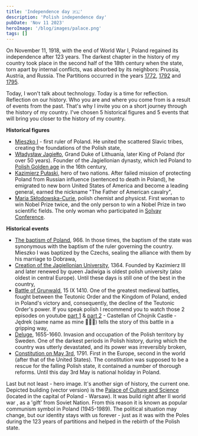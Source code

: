 ```yaml
---
title: 'Independence day 🇵🇱'
description: 'Polish independence day'
pubDate: 'Nov 11 2023'
heroImage: '/blog/images/palace.png'
tags: []
---
```


On November 11, 1918, with the end of World War I, Poland regained its independence after 123 years. The darkest chapter in the history of my country took place in the second half of the 18th century when the state, torn apart by internal conflicts, was absorbed by its neighbors: Prussia, Austria, and Russia. The Partitions occurred in the years [1772](https://en.wikipedia.org/wiki/First_Partition_of_Poland), [1792](https://en.wikipedia.org/wiki/Second_Partition_of_Poland) and [1795](https://en.wikipedia.org/wiki/Third_Partition_of_Poland).

Today, I won't talk about technology. Today is a time for reflection. Reflection on our history. Who you are and where you come from is a result of events from the past. That's why I invite you on a short journey through the history of my country. I've chosen 5 historical figures and 5 events that will bring you closer to the history of my country.

<strong>Historical figures</strong>

<ul class="text-justify">
    <li>
        <a href="https://en.wikipedia.org/wiki/Mieszko_I" target="_blank">Mieszko I</a> - first ruler of Poland. He united the scattered Slavic tribes, creating the foundations of the Polish state,
    </li>
    <li>
    <a href="https://en.wikipedia.org/wiki/Mieszko_I" target="_blank">Władysław Jagiełło</a>, Grand Duke of Lithuania, later King of Poland (for over 50 years). Founder of the Jagiellonian dynasty, which led Poland to <a href="https://en.wikipedia.org/wiki/Polish_Golden_Age" target="_blank">Polish Golden age</a> in the 16th century,
    </li>
    <li>
        <a href="https://en.wikipedia.org/wiki/Casimir_Pulaski" target="_blank">Kazimierz Pułaski</a>, hero of two nations. After failed mission of protecting Poland from Russian influence (sentenced to death in Poland), he emigrated to new born United States of America and become a leading general, earned the nickname "The Father of American cavalry",
    </li>
    <li>
     <a href="https://en.wikipedia.org/wiki/Marie_Curie" target="_blank">Maria Skłodowska-Curie</a>, polish chemist and physicst. First woman to win Nobel Prize twice, and the only person to win a Nobel Prize in two scientific fields. The only woman who participated in <a href="https://en.wikipedia.org/wiki/Solvay_Conference" target="_blank">Solvay Conference</a>.
     </li>
</ul>

<strong>Historical events</strong>

<ul class="text-justify">
    <li>
        <a href="https://en.wikipedia.org/wiki/Christianization_of_Poland#Baptism" target="_blank">The baptism of Poland</a>, 966. In those times, the baptism of the state was synonymous with the baptism of the ruler governing the country. Mieszko I was baptized by the Czechs, sealing the alliance with them by his marriage to Dobrawa,
    </li>
    <li>
        <a href="https://en.wikipedia.org/wiki/Jagiellonian_University" target="_blank">Creation of the Jagiellonian University</a>, 1364. Founded by Kazimierz III and later renewed by queen Jadwiga is oldest polish university (also oldest in central Europe). Until these days is still one of the best in the country,
    </li>
    <li>
        <a href="https://en.wikipedia.org/wiki/Battle_of_Grunwald" target="_blank">Battle of Grunwald</a>, 15 IX 1410. One of the greatest medieval battles, fought between the Teutonic Order and the Kingdom of Poland, ended in Poland's victory and, consequently, the decline of the Teutonic Order's power. If you speak polish I recommend you to watch those 2 episodes on youtube  <a href="https://www.youtube.com/watch?v=t9pM_lU05I4&ab_channel=surgepolonia" target="_blank">part 1</a> & <a href="https://www.youtube.com/watch?v=9jQH0CDFEms&ab_channel=surgepolonia" target="_blank">part 2</a> - Castellan of Chojnik Castle - Jędrek (same name as mine 🚀🚀🚀) tells the story of this battle in a gripping way,
    </li>
      <li>
        <a href="https://en.wikipedia.org/wiki/Deluge_(history)" target="_blank">Deluge</a>, 1655-1660. Invasion and occupation of the Polish territory by Sweden. One of the darkest periods in Polish history, during which the country was utterly devastated, and its power was irreversibly broken,
    </li>
    <li>
     <a href="https://en.wikipedia.org/wiki/Constitution_of_3_May_1791" target="_blank">Constitution on May 3rd</a>, 1791. First in the Europe, second in the world (after that of the United States). The constitution was supposed to be a rescue for the falling Polish state, it contained a number of thorough reforms. Until this day 3rd May is national holiday in Poland.
     </li>
</ul>

Last but not least - hero image. It's another sign of history, the current one. Depicted building (vector version) is the [Palace of Culture and Science](https://en.wikipedia.org/wiki/Palace_of_Culture_and_Science) (located in the capital of Poland - Warsaw). It was build right after II world war , as a 'gift' from Soviet Nation. From this reason it is known as popular communism symbol in Poland (1945-1989). The political situation may change, but our identity stays with us forever - just as it was with the Poles during the 123 years of partitions and helped in the rebirth of the Polish state.
